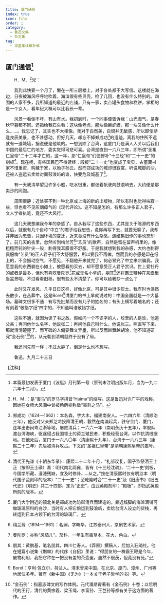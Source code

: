 ```yaml
---
title: 厦门通信
index: true
icon: file
order: 1
category:
  - 鲁迅文集
  - 杂文集
tag:  
  - 华盖集续编补编
---
```


## 厦门通信[^①]

　　H．M．[^②]兄：

　　我到此快要一个月了，懒在一所三层楼上，对于各处都不大写信。这楼就在海边，日夜被海风呼呼地吹着。海滨很有些贝壳，检了几回，也没有什么特别的。四围的人家不多，我所知道的最近的店铺，只有一家，卖点罐头食物和糕饼，掌柜的是一个女人，看年纪大概可以比我长一辈。

　　风景一看倒不坏，有山有水。我初到时，一个同事便告诉我：山光海气，是春秋早暮都不同。还指给我石头看：这块像老虎，那块像癞虾蟆，那一块又像什么什么……。我忘记了，其实也不大相像。我对于自然美，自恨并无敏感，所以即使恭逢良辰美景，也不甚感动。但好几天，却忘不掉郑成功[^③]的遗迹。离我的住所不远就有一道城墙，据说便是他筑的。一想到除了台湾，这厦门乃是满人入关以后我们中国的最后亡的地方，委实觉得可悲可喜。台湾是直到一六八三年，即所谓“圣祖仁皇帝”二十二年才亡的，这一年，那“仁皇帝”们便修补“十三经”和“二十一史”的刻板[^④]。现在呢，有些国民巴不得读经；殿板“二十一史”也变成了宝贝，古董藏书家不惜重资，购藏于家，以贻子孙云。然而郑成功的城却很寂寞，听说城脚的沙，还被人盗运去卖给对面鼓浪屿的谁，快要危及城基了[^⑤]。

　　有一天我清早望见许多小船，吃水很重，都张着帆驶向鼓浪屿去，大约便是那卖沙的同胞。

　　周围很静；近处买不到一种北京或上海的新的出版物，所以有时也觉得枯寂一些，但也看不见灰烟瘴气的《现代评论》。这不知是怎的，有那么许多正人君子，文人学者执笔，竟还不大风行。

　　这几天我想编我今年的杂感了。自从我写了这些东西，尤其是关于陈源的东西以后，就很有几个自称“中立”的君子给我忠告，说你再写下去，就要无聊了。我却并非因为忠告，只因环境的变迁，近来竟没有什么杂感，连结集旧作的事也忘却了。前几天的夜里，忽然听到梅兰芳[^⑥]“艺员”的歌声，自然是留在留声机里的，像粗糙而钝的针尖一般，刺得我耳膜很不舒服。于是我就想到我的杂感，大约也刺得佩服梅“艺员”的正人君子们不大舒服罢，所以要我不再做。然而我的杂感是印在纸上的，不会振动空气，不愿见，不翻他开来就完了，何必冒充了中立来哄骗我。我愿意我的东西躺在小摊上，被愿看的买去，却不愿意受正人君子赏识。世上爱牡丹的或者是最多，但也有喜欢曼陀罗[^⑦]花或无名小草的，朋其[^⑧]还将霸王鞭种在茶壶里当盆景哩。不过看看旧稿，很有些太不清楚了，你可以给我抄一点么？

　　此时又在发风，几乎日日这样，好像北京，可是其中很少灰土。我有时也偶然去散步，在丛葬中，这是Borel[^⑨]讲厦门的书上早就说过的：中国全国就是一个大墓场。墓碑文很多不通：有写先妣某而没有儿子的姓名的；有头上横写着地名的；还有刻着“敬惜字纸”四字的，不知道叫谁敬惜字纸。

　　这些不通，就因为读了书之故。假如问一个不识字的人，坟里的人是谁，他道父亲；再问他什么名字，他说张二；再问他自己叫什么，他说张三。照直写下来，那就清清楚楚了。而写碑的人偏要舞文弄墨，所以反而越舞越胡涂，他不知道研究“金石例”[^⑩]的，从元朝到清朝就终于没有了局。

　　我还同先前一样；不过太静了，倒是什么也不想写。

　　鲁迅。九月二十三日

【注释】

[^①]:本篇最初发表于厦门《波艇》月刊第一号（原刊未注明出版年月，当为一九二六年十二月）。

[^②]: H．M．：是“害马”的罗马字拼音“Haima”的缩写。这是鲁迅对许广平的戏称，因她在女师大风潮中曾被杨荫榆称做“害群之马”。

[^③]:郑成功（1624—1662）：本名森，字大木，福建南安人。一六四六年（清顺治三年），他反对父亲郑芝龙投降清王朝，毅然在南澳起兵，驻守金门、厦门，连年出击闽粤江浙等地，屡败清兵；一六六一年（南明永历十五年），率舰队渡台湾海峡，驱逐侵占我国领土的荷兰殖民者，积极经营台湾，以作抗清根据地。在他死后，厦门于一六八〇年（清康熙十九年）、台湾于一六八三年（康熙二十二年）先后被清兵攻占。下文的“圣祖仁皇帝”是清朝康熙皇帝的庙号。

[^④]:清代王先谦《十朝东华录》：康熙二十二年十月，“礼部议复，国子监祭酒王士正（按即王士禛）奏：明代南北两雍，皆有《十三经注疏》、‘二十一史’刻板，今国学所藏，漫漶残缺，宜及时修补……从之。”按在清康熙时仅有明监本（明代国子监刻印的版本）“二十一史”；至乾隆时合“二十一史”及《旧唐书》《旧五代史》《明史》共二十四部，定为“正史”，由武英殿刻印；“殿板”，即指武英殿所刻的版本。

[^⑤]:厦门大学附近的镇北关是郑成功为防御清兵而建造的，靠近城脚的海滩满铺可做玻璃原料的白沙，当时有人把它偷运到鼓浪屿，卖给台湾人设立的货栈，再转运到日本占领下的台湾的玻璃厂。

[^⑥]:梅兰芳（1894—1961）：名澜，字畹华，江苏泰州人，京剧艺术家。

[^⑦]:曼陀罗：亦称“风茄儿”。茄科，一年生有毒草本，花大，色白。

[^⑧]:朋其：黄鹏基，笔名朋其，四川仁寿人。《莽原》撰稿人，后加入狂飚社。他在短篇小说集《荆棘》的代序《自招》里说：“得朋友的一株霸王鞭是今年，废物利用，我把它种在一把没有盖的茶壶里，虽然不很茂，但竟没有死。”

[^⑨]: Borel：亨利·包立尔，荷兰人。清末曾来中国，在北京、厦门、漳州、广州等地居住多年。著有《新中国》《无为》（一本关于老子哲学的书）等。

[^⑩]:“金石例”：指墓志碑文的写作体例。元代潘昂霄著有《金石例》十卷；以后明代的王行，清代的黄宗羲、梁玉绳、李富孙、王芑孙等都有关于这方面的著作。
